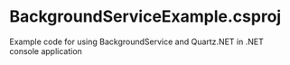 # BackgroundServiceExample.csproj
Example code for using BackgroundService and Quartz.NET in .NET console application
